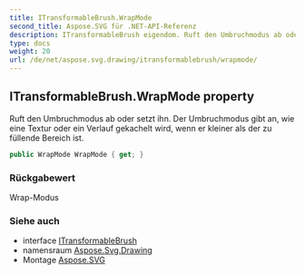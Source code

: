 ```yaml
---
title: ITransformableBrush.WrapMode
second_title: Aspose.SVG für .NET-API-Referenz
description: ITransformableBrush eigendom. Ruft den Umbruchmodus ab oder setzt ihn. Der Umbruchmodus gibt an wie eine Textur oder ein Verlauf gekachelt wird wenn er kleiner als der zu füllende Bereich ist.
type: docs
weight: 20
url: /de/net/aspose.svg.drawing/itransformablebrush/wrapmode/
---
```

## ITransformableBrush.WrapMode property

Ruft den Umbruchmodus ab oder setzt ihn. Der Umbruchmodus gibt an, wie eine Textur oder ein Verlauf gekachelt wird, wenn er kleiner als der zu füllende Bereich ist.

```csharp
public WrapMode WrapMode { get; }
```

### Rückgabewert

Wrap-Modus

### Siehe auch

* interface [ITransformableBrush](../)
* namensraum [Aspose.Svg.Drawing](../../itransformablebrush/)
* Montage [Aspose.SVG](../../../)


